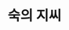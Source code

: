 ---
layout: hubs
key: Q20651852
title: 숙의 지씨
name: 숙의 지씨
image: 
description: 
score: 2.300024380258431e-05
degree: 5
---